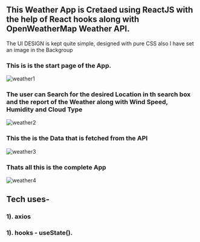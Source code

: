 ## This Weather App is Cretaed using ReactJS with the help of React hooks along with OpenWeatherMap Weather API. 

The UI DESIGN is kept quite simple, designed with pure CSS also I have set an image in the Backgroup 
### This is is the start page of the App.
![weather1](https://user-images.githubusercontent.com/76623158/210575032-e5c1573b-877e-4776-a7dd-009e05f820d3.jpg)

### The user can Search for the desired Location in th search box and the report of the Weather along with Wind Speed, Humidity and Cloud Type
![weather2](https://user-images.githubusercontent.com/76623158/210575254-1c40d525-6c89-447a-962f-f0731efb3476.jpg)

### This the is the Data that is fetched from the API
![weather3](https://user-images.githubusercontent.com/76623158/210575456-fcdd2924-65d2-4696-8ef1-466819e3aa25.jpg)

### Thats all this is the complete App
![weather4](https://user-images.githubusercontent.com/76623158/210575762-353e964c-116f-46ee-b277-25738ac19527.jpg)

## Tech uses-
### 1). axios 
### 1). hooks - useState().

